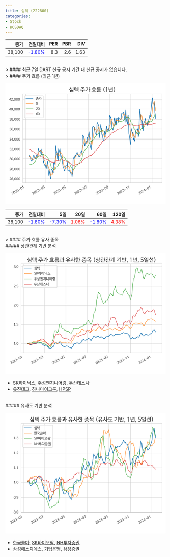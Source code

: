 ```yaml
---
title: 심텍 (222800)
categories:
- Stock
- KOSDAQ
---
```


|종가|전일대비|PER|PBR|DIV|
|---:|-------:|--:|--:|--:|
|38,100|<span style="color: blue">-1.80%</span>|8.3|2.6|1.63|

<!-- more -->

<br>
> #### 최근 7일 DART 신규 공시
기간 내 신규 공시가 없습니다.

<br>
> #### 주가 흐름 (최근 1년)

![222800](/assets/images/stock/222800.png)

|종가|전일대비|5일|20일|60일|120일|
|---:|-------:|--:|---:|---:|----:|
|38,100|<span style="color: blue">-1.80%</span>|<span style="color: blue">-7.30%</span>|<span style="color: red">1.06%</span>|<span style="color: blue">-1.80%</span>|<span style="color: red">4.38%</span>|

<br>
> #### 주가 흐름 유사 종목

<br>
##### 상관관계 기반 분석

![222800](/assets/images/stock/222800_corr.png)
- [SK하이닉스](/000660/), [주성엔지니어링](/036930/), [두산테스나](/131970/)
- [유진테크](/084370/), [하나마이크론](/067310/), [HPSP](/403870/)

<br>
##### 유사도 기반 분석

![222800](/assets/images/stock/222800_sim.png)
- [한국콜마](/161890/), [SK바이오팜](/326030/), [NH투자증권](/005940/)
- [삼성에스디에스](/018260/), [기업은행](/024110/), [삼성증권](/016360/)